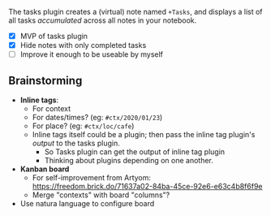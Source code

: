 The tasks plugin creates a (virtual) note named `+Tasks`, and displays a list of all tasks *accumulated* across all notes in your notebook.

- [x] MVP of tasks plugin
- [x] Hide notes with only completed tasks
- [ ] Improve it enough to be useable by myself

## Brainstorming

- **Inline tags**:
  - For context
  - For dates/times? (eg: `#ctx/2020/01/23`)
  - For place? (eg: `#ctx/loc/cafe`)
  - Inline tags itself could be a plugin; then pass the inline tag plugin's *output* to the tasks plugin.
    - So Tasks plugin can get the output of inline tag plugin
    - Thinking about plugins depending on one another.
- **Kanban board**
  - For self-improvement from Artyom: https://freedom.brick.do/71637a02-84ba-45ce-92e6-e63c4b8f6f9e
  - Merge "contexts" with board "columns"?
- Use natura language to configure board